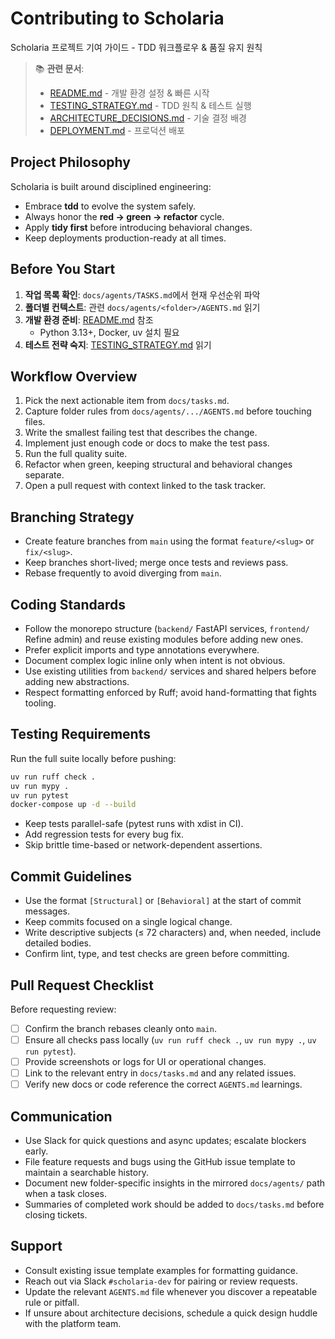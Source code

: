 # Contributing to Scholaria

Scholaria 프로젝트 기여 가이드 - TDD 워크플로우 & 품질 유지 원칙

> 📚 **관련 문서**:
> - [README.md](../README.md) - 개발 환경 설정 & 빠른 시작
> - [TESTING_STRATEGY.md](TESTING_STRATEGY.md) - TDD 원칙 & 테스트 실행
> - [ARCHITECTURE_DECISIONS.md](ARCHITECTURE_DECISIONS.md) - 기술 결정 배경
> - [DEPLOYMENT.md](DEPLOYMENT.md) - 프로덕션 배포

## Project Philosophy

Scholaria is built around disciplined engineering:

- Embrace **tdd** to evolve the system safely.
- Always honor the **red → green → refactor** cycle.
- Apply **tidy first** before introducing behavioral changes.
- Keep deployments production-ready at all times.

## Before You Start

1. **작업 목록 확인**: `docs/agents/TASKS.md`에서 현재 우선순위 파악
2. **폴더별 컨텍스트**: 관련 `docs/agents/<folder>/AGENTS.md` 읽기
3. **개발 환경 준비**: [README.md](../README.md) 참조
   - Python 3.13+, Docker, uv 설치 필요
4. **테스트 전략 숙지**: [TESTING_STRATEGY.md](TESTING_STRATEGY.md) 읽기

## Workflow Overview

1. Pick the next actionable item from `docs/tasks.md`.
2. Capture folder rules from `docs/agents/.../AGENTS.md` before touching files.
3. Write the smallest failing test that describes the change.
4. Implement just enough code or docs to make the test pass.
5. Run the full quality suite.
6. Refactor when green, keeping structural and behavioral changes separate.
7. Open a pull request with context linked to the task tracker.

## Branching Strategy

- Create feature branches from `main` using the format `feature/<slug>` or `fix/<slug>`.
- Keep branches short-lived; merge once tests and reviews pass.
- Rebase frequently to avoid diverging from `main`.

## Coding Standards

- Follow the monorepo structure (`backend/` FastAPI services, `frontend/` Refine admin) and reuse existing modules before adding new ones.
- Prefer explicit imports and type annotations everywhere.
- Document complex logic inline only when intent is not obvious.
- Use existing utilities from `backend/` services and shared helpers before adding new abstractions.
- Respect formatting enforced by Ruff; avoid hand-formatting that fights tooling.

## Testing Requirements

Run the full suite locally before pushing:

```bash
uv run ruff check .
uv run mypy .
uv run pytest
docker-compose up -d --build
```

- Keep tests parallel-safe (pytest runs with xdist in CI).
- Add regression tests for every bug fix.
- Skip brittle time-based or network-dependent assertions.

## Commit Guidelines

- Use the format `[Structural]` or `[Behavioral]` at the start of commit messages.
- Keep commits focused on a single logical change.
- Write descriptive subjects (≤ 72 characters) and, when needed, include detailed bodies.
- Confirm lint, type, and test checks are green before committing.

## Pull Request Checklist

Before requesting review:

- [ ] Confirm the branch rebases cleanly onto `main`.
- [ ] Ensure all checks pass locally (`uv run ruff check .`, `uv run mypy .`, `uv run pytest`).
- [ ] Provide screenshots or logs for UI or operational changes.
- [ ] Link to the relevant entry in `docs/tasks.md` and any related issues.
- [ ] Verify new docs or code reference the correct `AGENTS.md` learnings.

## Communication

- Use Slack for quick questions and async updates; escalate blockers early.
- File feature requests and bugs using the GitHub issue template to maintain a searchable history.
- Document new folder-specific insights in the mirrored `docs/agents/` path when a task closes.
- Summaries of completed work should be added to `docs/tasks.md` before closing tickets.

## Support

- Consult existing issue template examples for formatting guidance.
- Reach out via Slack `#scholaria-dev` for pairing or review requests.
- Update the relevant `AGENTS.md` file whenever you discover a repeatable rule or pitfall.
- If unsure about architecture decisions, schedule a quick design huddle with the platform team.
